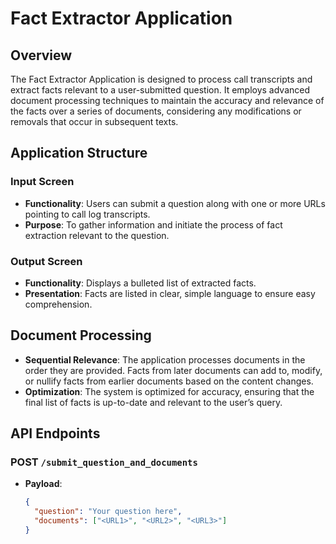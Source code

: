 # Fact Extractor Application

## Overview

The Fact Extractor Application is designed to process call transcripts and extract facts relevant to a user-submitted question. It employs advanced document processing techniques to maintain the accuracy and relevance of the facts over a series of documents, considering any modifications or removals that occur in subsequent texts.

## Application Structure

### Input Screen

- **Functionality**: Users can submit a question along with one or more URLs pointing to call log transcripts.
- **Purpose**: To gather information and initiate the process of fact extraction relevant to the question.

### Output Screen

- **Functionality**: Displays a bulleted list of extracted facts.
- **Presentation**: Facts are listed in clear, simple language to ensure easy comprehension.

## Document Processing

- **Sequential Relevance**: The application processes documents in the order they are provided. Facts from later documents can add to, modify, or nullify facts from earlier documents based on the content changes.
- **Optimization**: The system is optimized for accuracy, ensuring that the final list of facts is up-to-date and relevant to the user’s query.

## API Endpoints

### POST `/submit_question_and_documents`

- **Payload**:
  ```json
  {
    "question": "Your question here",
    "documents": ["<URL1>", "<URL2>", "<URL3>"]
  }
